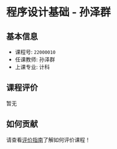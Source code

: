 # 程序设计基础 - 孙泽群

## 基本信息

- 课程号: `22000010`
- 任课教师: 孙泽群
- 上课专业: 计科

## 课程评价

暂无

## 如何贡献

请查看[评价指南](../how-to-comment.md)了解如何评价课程！
